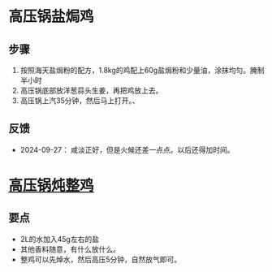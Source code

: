 # 高压锅盐焗鸡

## 步骤
1. 按照海天盐焗粉的配方，1.8kg的鸡配上60g盐焗粉和少量油，涂抹均匀。腌制半小时
2. 高压锅底部放洋葱蒜头生姜，再把鸡放上去。
3. 高压锅上汽35分钟，然后马上打开。、


## 反馈
- 2024-09-27： 咸淡正好，但是火候还差一点点。以后还得加时间。

# [高压锅炖整鸡](https://www.pressurecookrecipes.com/instant-pot-whole-chicken/)

## 要点
- 2L的水加入45g左右的盐
- 其他香料随意，有什么放什么。
- 整鸡可以先焯水，然后高压5分钟，自然放气即可。
